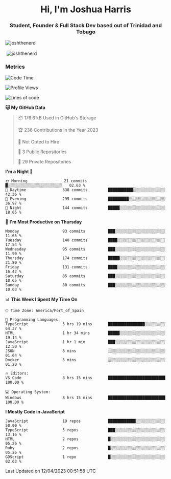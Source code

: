 <h1 align="center">Hi, I'm Joshua Harris</h1>
<h3 align="center">Student, Founder & Full Stack Dev based out of Trinidad and Tobago</h3>

<p align="left"> <img src="https://komarev.com/ghpvc/?username=JoshTheDeveloperr" alt="joshthenerd" /> </p>

<p>&nbsp;<img align="center" src="https://github-readme-stats.vercel.app/api?username=JoshTheDeveloperr&show_icons=true&count_private=true" alt="joshthenerd" /></p>

### Metrics

<!--START_SECTION:waka-->
![Code Time](http://img.shields.io/badge/Code%20Time-283%20hrs%2057%20mins-blue)

![Profile Views](http://img.shields.io/badge/Profile%20Views-0-blue)

![Lines of code](https://img.shields.io/badge/From%20Hello%20World%20I%27ve%20Written-3.0%20million%20lines%20of%20code-blue)

**🐱 My GitHub Data** 

> 📦 176.6 kB Used in GitHub's Storage 
 > 
> 🏆 236 Contributions in the Year 2023
 > 
> 🚫 Not Opted to Hire
 > 
> 📜 3 Public Repositories 
 > 
> 🔑 29 Private Repositories 
 > 
**I'm a Night 🦉** 

```text
🌞 Morning                21 commits          █░░░░░░░░░░░░░░░░░░░░░░░░   02.63 % 
🌆 Daytime                338 commits         ███████████░░░░░░░░░░░░░░   42.36 % 
🌃 Evening                295 commits         █████████░░░░░░░░░░░░░░░░   36.97 % 
🌙 Night                  144 commits         █████░░░░░░░░░░░░░░░░░░░░   18.05 % 
```
📅 **I'm Most Productive on Thursday** 

```text
Monday                   93 commits          ███░░░░░░░░░░░░░░░░░░░░░░   11.65 % 
Tuesday                  140 commits         ████░░░░░░░░░░░░░░░░░░░░░   17.54 % 
Wednesday                95 commits          ███░░░░░░░░░░░░░░░░░░░░░░   11.90 % 
Thursday                 174 commits         █████░░░░░░░░░░░░░░░░░░░░   21.80 % 
Friday                   131 commits         ████░░░░░░░░░░░░░░░░░░░░░   16.42 % 
Saturday                 85 commits          ███░░░░░░░░░░░░░░░░░░░░░░   10.65 % 
Sunday                   80 commits          ███░░░░░░░░░░░░░░░░░░░░░░   10.03 % 
```


📊 **This Week I Spent My Time On** 

```text
🕑︎ Time Zone: America/Port_of_Spain

💬 Programming Languages: 
TypeScript               5 hrs 19 mins       ████████████████░░░░░░░░░   64.37 % 
HTML                     1 hr 34 mins        █████░░░░░░░░░░░░░░░░░░░░   19.14 % 
JavaScript               1 hr 1 min          ███░░░░░░░░░░░░░░░░░░░░░░   12.50 % 
JSON                     8 mins              ░░░░░░░░░░░░░░░░░░░░░░░░░   01.64 % 
Docker                   5 mins              ░░░░░░░░░░░░░░░░░░░░░░░░░   01.20 % 

🔥 Editors: 
VS Code                  8 hrs 15 mins       █████████████████████████   100.00 % 

💻 Operating System: 
Windows                  8 hrs 15 mins       █████████████████████████   100.00 % 
```

**I Mostly Code in JavaScript** 

```text
JavaScript               19 repos            ████████████░░░░░░░░░░░░░   50.00 % 
TypeScript               5 repos             ███░░░░░░░░░░░░░░░░░░░░░░   13.16 % 
HTML                     2 repos             █░░░░░░░░░░░░░░░░░░░░░░░░   05.26 % 
Ruby                     2 repos             █░░░░░░░░░░░░░░░░░░░░░░░░   05.26 % 
GDScript                 1 repo              █░░░░░░░░░░░░░░░░░░░░░░░░   02.63 % 
```




 Last Updated on 12/04/2023 00:51:58 UTC
<!--END_SECTION:waka-->
